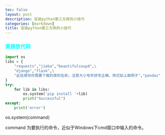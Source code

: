 ```yaml
---
toc: false
layout: post
description: 安装python第三方库的小技巧
categories: [markdown]
title: 安装python第三方库的小技巧
---
```

### <font color=cyan>直接放代码</font>

```python
import os
libs = {
    "requests","jieba","beautifulsoup4",\
    "django","flask",\
    "此处填写你需要下载的库的名称，注意大小写并拼写正确，样式如上面例子","pandas"
}
try:
    for lib in libs:
        os.system('pip install '+lib)
        print("Successful")
except:
    print('error')
```
os.system(command)


command 为要执行的命令，近似于Windows下cmd窗口中输入的命令。
